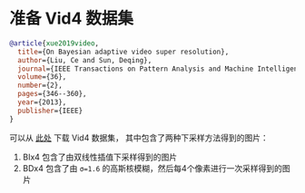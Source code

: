 # 准备 Vid4 数据集

<!-- [DATASET] -->

```bibtex
@article{xue2019video,
  title={On Bayesian adaptive video super resolution},
  author={Liu, Ce and Sun, Deqing},
  journal={IEEE Transactions on Pattern Analysis and Machine Intelligence},
  volume={36},
  number={2},
  pages={346--360},
  year={2013},
  publisher={IEEE}
}
```

可以从 [此处](https://drive.google.com/file/d/1ZuvNNLgR85TV_whJoHM7uVb-XW1y70DW/view?usp=sharing) 下载 Vid4 数据集，
其中包含了两种下采样方法得到的图片：

1. BIx4 包含了由双线性插值下采样得到的图片
2. BDx4 包含了由 `σ=1.6` 的高斯核模糊，然后每4个像素进行一次采样得到的图片
